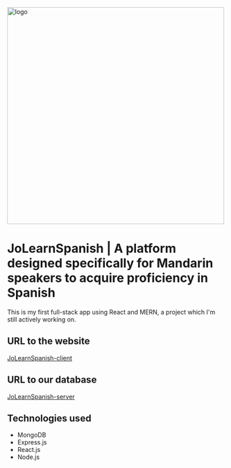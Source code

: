 <img src="https://65edf1dfd00c0f000870bc09--jolearnspanish-client.netlify.app/assets/logo-ade9540d.png" alt="logo" width="500"/>

# JoLearnSpanish | A platform designed specifically for Mandarin speakers to acquire proficiency in Spanish

This is my first full-stack app using React and MERN, a project which I'm still actively working on. 

## URL to the website

[JoLearnSpanish-client](https://65edf1dfd00c0f000870bc09--jolearnspanish-client.netlify.app/)

## URL to our database

[JoLearnSpanish-server](https://github.com/TinyjoyTW/jolearnspanish-server)

## Technologies used

- MongoDB
- Express.js 
- React.js
- Node.js
